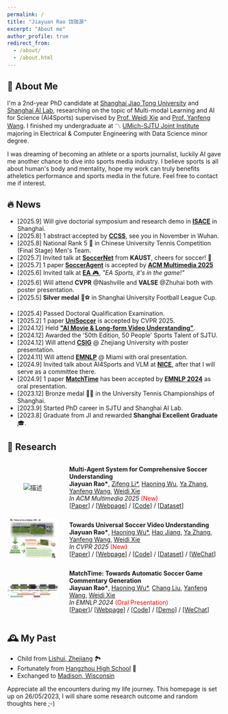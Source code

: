 ```yaml
---
permalink: /
title: "Jiayuan Rao 饶珈源"
excerpt: "About me"
author_profile: true
redirect_from: 
  - /about/
  - /about.html
---
```

## 🔎  About Me

I'm a 2nd-year PhD candidate at [Shanghai Jiao Tong University](https://en.sjtu.edu.cn/) and [Shanghai AI Lab](https://www.shlab.org.cn/), researching on the topic of Multi-modal Learning and AI for Science (AI4Sports) supervised by [Prof. Weidi Xie](https://weidixie.github.io/) and [Prof. Yanfeng Wang](https://cmic.sjtu.edu.cn/wangyanfeng/). I finished my undergraduate at 〽️ [UMich-SJTU Joint Institute](https://www.ji.sjtu.edu.cn/about/) majoring in Electrical & Computer Engineering with Data Science minor degree.

I was dreaming of becoming an athlete or a sports journalist, luckily AI gave me another chance to dive into sports media industry. I believe sports is all about human's body and mentality, hope my work can truly benefits atheletics performance and sports media in the future. Feel free to contact me if interest.

## 🔥 News
- [2025.9] Will give doctorial symposium and research demo in [**ISACE**](https://formal-analysis.com/isace/2025/) in Shanghai.
- [2025.8] 1 abstract accepted by [**CCSS**](https://2025ccss.scimeeting.cn/), see you in November in Wuhan.
- [2025.8] National Rank 5 🎾 in Chinese University Tennis Competition (Final Stage) Men's Team.
- [2025.7] Invited talk at [**SoccerNet**](https://www.soccer-net.org/) from **KAUST**, cheers for soccer! 🍻
- [2025.7] 1 paper [**SoccerAgent**](https://jyrao.github.io/SoccerAgent/) is accepted by [**ACM Multimedia 2025**](https://acmmm2025.org/)
- [2025.6] Invited talk at [**EA** 🎮](https://www.ea.com/), *"EA Sports, it's in the game!"* 
- [2025.6] Will attend **CVPR** @Nashville and **VALSE** @Zhuhai both with poster presentation.
- [2025.5] **Silver medal** 🥈⚽️ in Shanghai University Football League Cup.
<!-- - [2025.5] 1 new preprint paper [**SoccerAgent**](https://jyrao.github.io/SoccerAgent/). -->
- [2025.4] Passed Doctoral Qualification Examination.
- [2025.2] 1 paper [**UniSoccer**](https://jyrao.github.io/UniSoccer/) is accepted by CVPR 2025.
- [2024.12] Held [**"AI Movie & Long-form Video Understanding"**](https://mp.weixin.qq.com/s/F-FpfEOHwdzdNeKakhreYg).
- [2024.12] Awarded the '50th Edition, 50 People' Sports Talent of SJTU.
- [2024.12] Will attend [**CSIG**](http://youth.csig.org.cn/CSIG2024/index.html#/) @ Zhejiang University with poster presentation.
- [2024.11] Will attend [**EMNLP**](https://2024.emnlp.org/) @ Miami with oral presentation.
- [2024.9] Invited talk about AI4Sports and VLM at [**NICE**](https://nice-nlp.github.io/), after that I will serve as a committee there.
- [2024.9] 1 paper [**MatchTime**](https://haoningwu3639.github.io/MatchTime/) has been accepted by [**EMNLP 2024**](https://2024.emnlp.org/) as oral presentation.
- [2023.12] Bronze medal 🥉🎾 in the University Tennis Championships of Shanghai.
- [2023.9] Started PhD career in SJTU and Shanghai AI Lab.
- [2023.8] Graduate from JI  and rewarded **Shanghai Excellent Graduate** 🎓.

## 📝 Research

<div style="display: flex; align-items: center;"> <!-- 添加align-items: center; 来垂直居中所有子元素 -->
  <div style="flex: 1; width: 25%; text-align: center; margin-right: 5%;"> <!-- text-align: center; 用于水平居中图片 -->
    <img src="https://jyrao.github.io/SoccerAgent/static/images/agent.png" style="width: 100%; max-width: 100%; height: auto;" alt="描述">
  </div>
  <div style="flex: 3; width: 75%;">
    <p>
    <strong>Multi-Agent System for Comprehensive Soccer Understanding</strong><br>
    <strong>Jiayuan Rao*</strong>, <a href="https://openreview.net/profile?id=~Zifeng_Li3" target="_blank">Zifeng Li*</a>, <a href="https://haoningwu3639.github.io/" target="_blank">Haoning Wu</a>, <a href="https://mediabrain.sjtu.edu.cn/yazhang/" target="_blank">Ya Zhang</a>, <a href="https://cmic.sjtu.edu.cn/wangyanfeng/" target="_blank">Yanfeng Wang</a>, <a href="https://weidixie.github.io/" target="_blank">Weidi Xie</a><br>
    <em>In ACM Multimedia 2025</em> <span style="color: red;">(New)</span><br>
    [<a href="https://arxiv.org/abs/2505.03735" target="_blank">Paper</a>] / [<a href="https://jyrao.github.io/SoccerAgent/" target="_blank">Webpage</a>] / [<a href="https://github.com/jyrao/SoccerAgent" target="_blank">Code</a>] / [<a href="https://huggingface.co/datasets/Homie0609/SoccerBench" target="_blank">Dataset</a>]
    </p>
  </div>
</div>

<div style="display: flex; align-items: center;"> <!-- 添加align-items: center; 来垂直居中所有子元素 -->
  <div style="flex: 1; width: 25%; text-align: center; margin-right: 5%;"> <!-- text-align: center; 用于水平居中图片 -->
    <img src="https://github.com/jyrao/jyrao.github.io/blob/master/images/research/unisoccer.png?raw=true" style="width: 100%; max-width: 100%; height: auto;" alt="描述">
  </div>
  <div style="flex: 3; width: 75%;">
    <p>
    <strong>Towards Universal Soccer Video Understanding</strong><br>
    <strong>Jiayuan Rao*</strong>, <a href="https://haoningwu3639.github.io/" target="_blank">Haoning Wu*</a>, <a href="https://scholar.google.nl/citations?user=0TvdOEcAAAAJ&hl=en" target="_blank">Hao Jiang</a>, <a href="https://mediabrain.sjtu.edu.cn/yazhang/" target="_blank">Ya Zhang</a>, <a href="https://cmic.sjtu.edu.cn/wangyanfeng/" target="_blank">Yanfeng Wang</a>, <a href="https://weidixie.github.io/" target="_blank">Weidi Xie</a><br>
    <em>In CVPR 2025</em> <span style="color: red;">(New)</span><br>
    [<a href="https://arxiv.org/abs/2412.01820" target="_blank">Paper</a>] / [<a href="https://jyrao.github.io/UniSoccer/" target="_blank">Webpage</a>] / [<a href="https://github.com/jyrao/UniSoccer" target="_blank">Code</a>] / [<a href="https://huggingface.co/datasets/Homie0609/SoccerReplay-1988" target="_blank">Dataset</a>] / [<a href="https://mp.weixin.qq.com/s/mEerB8hZjkb5ZU-ercBMLA" target="_blank">WeChat</a>]
    </p>
  </div>
</div>

<div style="display: flex; align-items: center;"> <!-- 添加align-items: center; 来垂直居中所有子元素 -->
  <div style="flex: 1; width: 25%; text-align: center; margin-right: 5%;"> <!-- text-align: center; 用于水平居中图片 -->
    <img src="https://github.com/jyrao/jyrao.github.io/blob/master/images/research/matchtime.png?raw=true" style="width: 100%; max-width: 100%; height: auto;" alt="描述">
  </div>
  <div style="flex: 3; width: 75%;">
    <p>
    <strong>MatchTime: Towards Automatic Soccer Game Commentary Generation</strong><br>
    <strong>Jiayuan Rao*</strong>, <a href="https://haoningwu3639.github.io/" target="_blank">Haoning Wu*</a>, <a href="https://verg-avesta.github.io/" target="_blank">Chang Liu</a>, <a href="https://cmic.sjtu.edu.cn/wangyanfeng/" target="_blank">Yanfeng Wang</a>, <a href="https://weidixie.github.io/" target="_blank">Weidi Xie</a><br>
    <em>In EMNLP 2024</em> <span style="color: red;">(Oral Presentation)</span><br>
    [<a href="https://arxiv.org/abs/2406.18530" target="_blank">Paper</a>]/ [<a href="https://haoningwu3639.github.io/MatchTime/" target="_blank">Webpage</a>] / [<a href="https://github.com/jyrao/MatchTime" target="_blank">Code</a>] / [<a href="https://www.bilibili.com/video/BV1L4421U76m" target="_blank">Demo</a>] / [<a href="https://mp.weixin.qq.com/s/BWe6-dox21oeqJcdy2DcpA?token=1469677986&lang=zh_CN" target="_blank">WeChat</a>]
    </p>
  </div>
</div>

## 🕰️ My Past

+ Child from [Lishui, Zhejiang](https://zh.wikipedia.org/wiki/%E4%B8%BD%E6%B0%B4%E5%B8%82) 🏞️
+ Fortunately from [Hangzhou High School](http://www.hanggao1899.cn/) 🌸
+ Exchanged to [Madison, Wisconsin](https://en.wikipedia.org/wiki/Madison,_Wisconsin)

Appreciate all the encounters during my life journey. This homepage is set up on 26/05/2023, I will share some research outcome and random thoughts here ;-)
